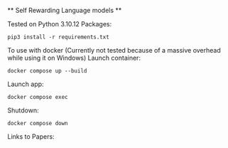** Self Rewarding Language models **

Tested on Python 3.10.12
Packages:
```
pip3 install -r requirements.txt
```

To use with docker (Currently not tested because of a massive overhead while using it on Windows)
Launch container:
```
docker compose up --build
```

Launch app:
```
docker compose exec 
```

Shutdown:
```
docker compose down
```

Links to Papers: